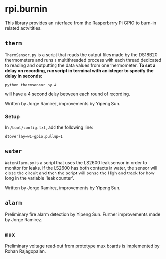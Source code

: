 # rpi.burnin
This library provides an interface from the Rasperberry Pi GPIO to burn-in
related actvitities.


## `therm`
`ThermSensor.py` is a script that reads the output files made by the DS18B20
thermometers and runs a multithreaded process with each thread dedicated to
reading and outputting the data values from one thermometer. **To set a delay
on recording, run script in terminal with an integer to specify the delay in
seconds:**
```
python thermsensor.py 4
```
will have a 4 second delay between each round of recording.

Written by Jorge Ramirez, improvements by Yipeng Sun.

### Setup
In `/boot/config.txt`, add the following line:
```
dtoverlay=w1-gpio,pullup=1
```


## `water`
`WaterAlarm.py` is a script that uses the LS2600 leak sensor in order to monitor
for leaks. If the LS2600 has both contacts in water, the sensor will close the
circuit and then the script will sense the High and track for how long in the
variable 'leak counter'.

Written by Jorge Ramirez, improvements by Yipeng Sun.


## `alarm`
Preliminary fire alarm detection by Yipeng Sun. Further improvements made by
Jorge Ramirez.


## `mux`
Preliminary voltage read-out from prototype mux boards is implemented by Rohan
Rajagopalan.
